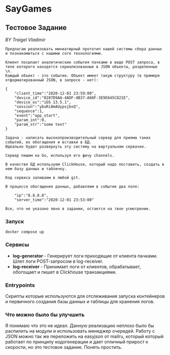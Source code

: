 # SayGames

## Тестовое Задание
<i> BY Traigel Vladimir </i>


```
Предлагаю реализовать миниатюрный прототип нашей системы сбора данных и познакомиться с нашими core технологиями.

Клиент посылает аналитические события пачками в виде POST запроса, в теле которого находятся сериализованные в JSON объекты, разделенные \n.
Каждый объект - это событие. Объект имеет такую структуру (в примере отформатированный JSON, в запросе - нет):

{
    "client_time":"2020-12-01 23:59:00",
    "device_id":"0287D9AA-4ADF-4B37-A60F-3E9E645C821E",
    "device_os":"iOS 13.5.1",
    "session":"ybuRi8mAUypxjbxQ",
    "sequence":1,
    "event":"app_start",
    "param_int":0,
    "param_str":"some text"
}

Задача - написать высокопроизводительный сервер для приема таких событий, их обогащения и вставки в БД.
Идеально будет развернуть эту систему на виртуальном сервачке.

Сервер пишем на Go, используя его фичу channels.

В качестве БД используем ClickHouse, который надо поставить, создать в нем базу данных и табличку.

Код сервиса заливаем в любой git.

В процессе обогащения данных, добавляем в событие два поля:

    "ip":"8.8.8.8",
    "server_time":"2020-12-01 23:53:00"

Все, что не указано явно в задании, остается на твое усмотрение.
```

### Запуск
```
docker compose up
```

### Сервисы
- <b> log-generator </b> - Генерирует логи приходящие от клиента пачками. Шлет логи POST-запросом в log-receiver.
- <b> log-receiver </b> - Принимает логи от клиентов, обрабатывает, обогощает и пишет в Clickhouse транзакциями.

### Entrypoints
Скрипты которые используются для отслеживания запуска контейнеров и первичного создания
базы данных и таблицы для хранения логов.

### Что можно было бы улучшить
Я понимаю что это не идеал. Данную реализацию неплохо было бы распилить на модули
и использовать менеджер очередей. Работу с JSON можно так же переложить на easyjson от mailru,
который который работает по принципу кодогенерации и дает отличный прирост к скорости,
но это тестовое задание.
Понять простить.